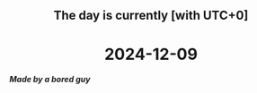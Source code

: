 <h2 align=center>The day is currently [with UTC+0]</h2>
<h1 align=center><!--TIME BEGIN-->2024-12-09<!--TIME END--></h1>
<h5>Made by a bored guy</h5>
